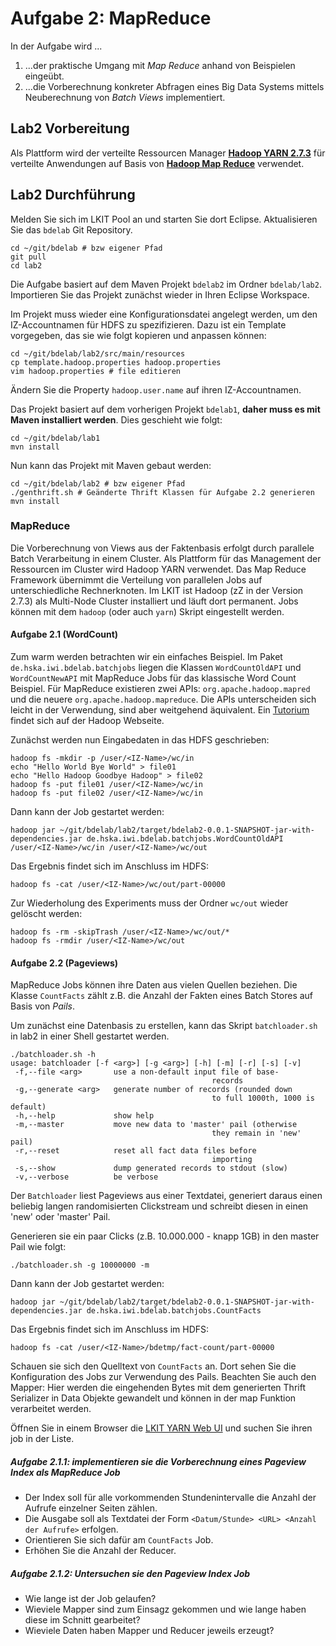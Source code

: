 # Aufgabe 2: MapReduce

In der Aufgabe wird ... 

1. ...der praktische Umgang mit *Map Reduce* anhand von Beispielen eingeübt.
2. ...die Vorberechnung konkreter Abfragen eines Big Data Systems mittels Neuberechnung von *Batch Views*  implementiert.

## Lab2 Vorbereitung

Als Plattform wird der verteilte Ressourcen Manager [**Hadoop YARN 2.7.3**](http://hadoop.apache.org/docs/current/hadoop-yarn/hadoop-yarn-site/YARN.html) für verteilte Anwendungen auf Basis von [**Hadoop Map Reduce**](http://hadoop.apache.org/docs/current/hadoop-mapreduce-client/hadoop-mapreduce-client-core/MapReduceTutorial.html) verwendet.

## Lab2 Durchführung

Melden Sie sich im LKIT Pool an und starten Sie dort Eclipse. Aktualisieren Sie das `bdelab` Git Repository.

```
cd ~/git/bdelab # bzw eigener Pfad
git pull
cd lab2
```

Die Aufgabe basiert auf dem Maven Projekt `bdelab2` im Ordner `bdelab/lab2`. Importieren Sie das Projekt zunächst wieder in Ihren Eclipse Workspace. 

Im Projekt muss wieder eine Konfigurationsdatei angelegt werden, um den IZ-Accountnamen für HDFS zu spezifizieren. Dazu ist ein Template vorgegeben, das sie wie folgt kopieren und anpassen können:

```
cd ~/git/bdelab/lab2/src/main/resources
cp template.hadoop.properties hadoop.properties
vim hadoop.properties # file editieren
```

Ändern Sie die Property `hadoop.user.name` auf ihren IZ-Accountnamen.

Das Projekt basiert auf dem vorherigen Projekt `bdelab1`, **daher muss es mit Maven installiert werden**. Dies geschieht wie folgt:

```
cd ~/git/bdelab/lab1
mvn install
```

Nun kann das Projekt mit Maven gebaut werden:

```
cd ~/git/bdelab/lab2 # bzw eigener Pfad
./genthrift.sh # Geänderte Thrift Klassen für Aufgabe 2.2 generieren
mvn install
```

### MapReduce

Die Vorberechnung von Views aus der Faktenbasis erfolgt durch parallele Batch Verarbeitung in einem Cluster. Als Plattform für das Management der Ressourcen im Cluster wird Hadoop YARN verwendet. Das Map Reduce Framework übernimmt die Verteilung von parallelen Jobs auf unterschiedliche Rechnerknoten. Im LKIT ist Hadoop (zZ in der Version 2.7.3) als Multi-Node Cluster installiert und läuft dort permanent. Jobs können mit dem `hadoop` (oder auch `yarn`) Skript eingestellt werden.

#### Aufgabe 2.1 (WordCount)

Zum warm werden betrachten wir ein einfaches Beispiel. Im Paket `de.hska.iwi.bdelab.batchjobs` liegen die Klassen `WordCountOldAPI` und `WordCountNewAPI` mit MapReduce Jobs für das klassische Word Count Beispiel. Für MapReduce existieren zwei APIs: `org.apache.hadoop.mapred` und die neuere `org.apache.hadoop.mapreduce`. Die APIs unterscheiden sich leicht in der Verwendung, sind aber weitgehend äquivalent. Ein [Tutorium](http://hadoop.apache.org/docs/r1.2.1/mapred_tutorial.html) findet sich auf der Hadoop Webseite.

Zunächst werden nun Eingabedaten in das HDFS geschrieben:

```
hadoop fs -mkdir -p /user/<IZ-Name>/wc/in
echo "Hello World Bye World" > file01
echo "Hello Hadoop Goodbye Hadoop" > file02
hadoop fs -put file01 /user/<IZ-Name>/wc/in
hadoop fs -put file02 /user/<IZ-Name>/wc/in
```

Dann kann der Job gestartet werden:

```
hadoop jar ~/git/bdelab/lab2/target/bdelab2-0.0.1-SNAPSHOT-jar-with-dependencies.jar de.hska.iwi.bdelab.batchjobs.WordCountOldAPI /user/<IZ-Name>/wc/in /user/<IZ-Name>/wc/out
```

Das Ergebnis findet sich im Anschluss im HDFS:

```
hadoop fs -cat /user/<IZ-Name>/wc/out/part-00000
```

Zur Wiederholung des Experiments muss der Ordner `wc/out` wieder gelöscht werden:

```
hadoop fs -rm -skipTrash /user/<IZ-Name>/wc/out/*
hadoop fs -rmdir /user/<IZ-Name>/wc/out
```

#### Aufgabe 2.2 (Pageviews)

MapReduce Jobs können ihre Daten aus vielen Quellen beziehen. Die Klasse `CountFacts` zählt z.B. die Anzahl der Fakten eines Batch Stores auf Basis von *Pails*.

Um zunächst eine Datenbasis zu erstellen, kann das Skript `batchloader.sh` in lab2 in einer Shell gestartet werden. 

```
./batchloader.sh -h
usage: batchloader [-f <arg>] [-g <arg>] [-h] [-m] [-r] [-s] [-v]
 -f,--file <arg>       use a non-default input file of base-
											 records
 -g,--generate <arg>   generate number of records (rounded down 
											 to full 1000th, 1000 is default)
 -h,--help             show help
 -m,--master           move new data to 'master' pail (otherwise 
											 they remain in 'new' pail)
 -r,--reset            reset all fact data files before
											 importing
 -s,--show             dump generated records to stdout (slow)
 -v,--verbose          be verbose
```

Der `Batchloader` liest Pageviews aus einer Textdatei, generiert daraus einen beliebig langen randomisierten Clickstream und schreibt diesen in einen 'new' oder 'master' Pail. 

Generieren sie ein paar Clicks (z.B. 10.000.000 - knapp 1GB) in den master Pail wie folgt:

```
./batchloader.sh -g 10000000 -m
```

Dann kann der Job gestartet werden:

```
hadoop jar ~/git/bdelab/lab2/target/bdelab2-0.0.1-SNAPSHOT-jar-with-dependencies.jar de.hska.iwi.bdelab.batchjobs.CountFacts
```

Das Ergebnis findet sich im Anschluss im HDFS:

```
hadoop fs -cat /user/<IZ-Name>/bdetmp/fact-count/part-00000
```

Schauen sie sich den Quelltext von `CountFacts` an. Dort sehen Sie die Konfiguration des Jobs zur Verwendung des Pails. Beachten Sie auch den Mapper: Hier werden die eingehenden Bytes mit dem generierten Thrift Serializer in Data Objekte gewandelt und können in der map Funktion verarbeitet werden.

Öffnen Sie in einem Browser die [LKIT YARN Web UI](http://iwi-lkit-ux-06.hs-karlsruhe.de:8088) und suchen Sie ihren job in der Liste.

##### Aufgabe 2.1.1: implementieren sie die Vorberechnung eines Pageview Index als MapReduce Job

- Der Index soll für alle vorkommenden Stundenintervalle die Anzahl der Aufrufe einzelner Seiten zählen.
- Die Ausgabe soll als Textdatei der Form `<Datum/Stunde> <URL> <Anzahl der Aufrufe>` erfolgen.
- Orientieren Sie sich dafür am `CountFacts` Job.
- Erhöhen Sie die Anzahl der Reducer.

##### Aufgabe 2.1.2: Untersuchen sie den Pageview Index Job

- Wie lange ist der Job gelaufen?
- Wieviele Mapper sind zum Einsagz gekommen und wie lange haben diese im Schnitt gearbeitet?
- Wieviele Daten haben Mapper und Reducer jeweils erzeugt?
